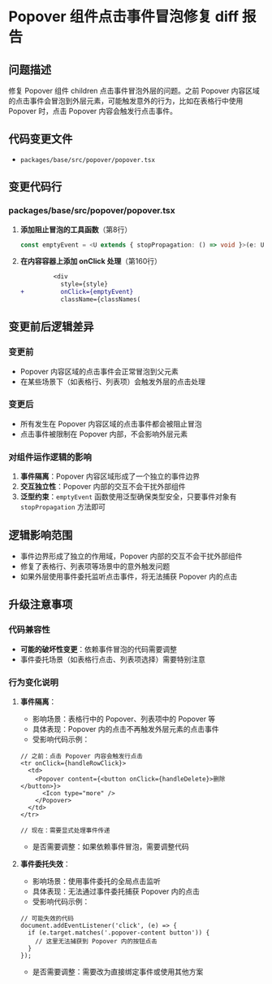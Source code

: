 # Popover 组件点击事件冒泡修复 diff 报告

## 问题描述

修复 Popover 组件 children 点击事件冒泡外层的问题。之前 Popover 内容区域的点击事件会冒泡到外层元素，可能触发意外的行为，比如在表格行中使用 Popover 时，点击 Popover 内容会触发行点击事件。

## 代码变更文件

- `packages/base/src/popover/popover.tsx`

## 变更代码行

### packages/base/src/popover/popover.tsx

1. **添加阻止冒泡的工具函数**（第8行）
   ```typescript
   const emptyEvent = <U extends { stopPropagation: () => void }>(e: U) => e.stopPropagation();
   ```

2. **在内容容器上添加 onClick 处理**（第160行）
   ```diff
            <div
              style={style}
   +          onClick={emptyEvent}
              className={classNames(
   ```

## 变更前后逻辑差异

### 变更前
- Popover 内容区域的点击事件会正常冒泡到父元素
- 在某些场景下（如表格行、列表项）会触发外层的点击处理

### 变更后
- 所有发生在 Popover 内容区域的点击事件都会被阻止冒泡
- 点击事件被限制在 Popover 内部，不会影响外层元素

### 对组件运作逻辑的影响

1. **事件隔离**：Popover 内容区域形成了一个独立的事件边界
2. **交互独立性**：Popover 内部的交互不会干扰外部组件
3. **泛型约束**：`emptyEvent` 函数使用泛型确保类型安全，只要事件对象有 `stopPropagation` 方法即可

## 逻辑影响范围

- 事件边界形成了独立的作用域，Popover 内部的交互不会干扰外部组件
- 修复了表格行、列表项等场景中的意外触发问题
- 如果外层使用事件委托监听点击事件，将无法捕获 Popover 内的点击

## 升级注意事项

### 代码兼容性
- **可能的破坏性变更**：依赖事件冒泡的代码需要调整
- 事件委托场景（如表格行点击、列表项选择）需要特别注意

### 行为变化说明

1. **事件隔离**：
   - 影响场景：表格行中的 Popover、列表项中的 Popover 等
   - 具体表现：Popover 内的点击不再触发外层元素的点击事件
   - 受影响代码示例：
   ```tsx
   // 之前：点击 Popover 内容会触发行点击
   <tr onClick={handleRowClick}>
     <td>
       <Popover content={<button onClick={handleDelete}>删除</button>}>
         <Icon type="more" />
       </Popover>
     </td>
   </tr>
   
   // 现在：需要显式处理事件传递
   ```
   - 是否需要调整：如果依赖事件冒泡，需要调整代码

2. **事件委托失效**：
   - 影响场景：使用事件委托的全局点击监听
   - 具体表现：无法通过事件委托捕获 Popover 内的点击
   - 受影响代码示例：
   ```tsx
   // 可能失效的代码
   document.addEventListener('click', (e) => {
     if (e.target.matches('.popover-content button')) {
       // 这里无法捕获到 Popover 内的按钮点击
     }
   });
   ```
   - 是否需要调整：需要改为直接绑定事件或使用其他方案